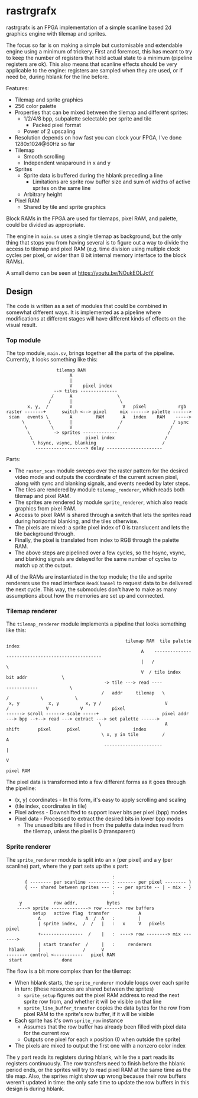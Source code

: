 rastrgrafx
==========
rastrgrafx is an FPGA implementation of a simple scanline based 2d graphics engine with tilemap and sprites.

The focus so far is on making a simple but customisable and extendable engine using a minimum of trickery. First and foremost, this has meant to try to keep the number of registers that hold actual state to a minimum (pipeline registers are ok). This also means that scanline effects should be very applicable to the engine: registers are sampled when they are used, or if need be, during hblank for the line before.

Features:
- Tilemap and sprite graphics
- 256 color palette
- Properties that can be mixed between the tilemap and different sprites:
	- 1/2/4/8 bpp, subpalette selectable per sprite and tile
		- Packed pixel format
	- Power of 2 upscaling
- Resolution depends on how fast you can clock your FPGA, I've done 1280x1024@60Hz so far
- Tilemap
	- Smooth scrolling
	- Independent wraparound in x and y
- Sprites
	- Sprite data is buffered during the hblank preceding a line
		- Limitations are sprite row buffer size and sum of widths of active sprites on the same line
	- Arbitrary height
- Pixel RAM
	- Shared by tile and sprite graphics

Block RAMs in the FPGA are used for tilemaps, pixel RAM, and palette, could be divided as appropriate.

The engine in `main.sv` uses a single tilemap as background, but the only thing that stops you from having several is to figure out a way to divide the access to tilemap and pixel RAM (e.g. time division using multiple clock cycles per pixel, or wider than 8 bit internal memory interface to the block RAMs).

A small demo can be seen at https://youtu.be/NOukEOLJctY

Design
------
The code is written as a set of modules that could be combined in somewhat different ways. It is implemented as a pipeline where modifications at different stages will have different kinds of effects on the visual result.

### Top module
The top module, `main.sv`, brings together all the parts of the pipeline. Currently, it looks something like this:

                       tilemap RAM
                            A
                            |
                            V    pixel index
                      --> tiles --------------
                     /      A                 \
                    /       |                  \
            x, y,  /        V                   V   pixel            rgb
    raster -------+      switch <--> pixel     mix ------> palette ------>
     scan   events \        A         RAM       A   index    RAM    ----->
          \         \       |                  /                   / sync
           \         \      V                 /                   /
            \         -> sprites -------------                   /
             \                    pixel index                   /
              \ hsync, vsync, blanking                         /
               -------------------> delay ---------------------

Parts:
- The `raster_scan` module sweeps over the raster pattern for the desired video mode and outputs the coordinate of the current screen pixel,
  along with sync and blanking signals, and events needed by later steps.
- The tiles are rendered by module `tilemap_renderer`, which reads both tilemap and pixel RAM.
- The sprites are rendered by module `sprite_renderer`, which also reads graphics from pixel RAM.
- Access to pixel RAM is shared through a switch that lets the sprites read during horizontal blanking, and the tiles otherwise.
- The pixels are mixed: a sprite pixel index of 0 is translucent and lets the tile background through.
- Finally, the pixel is translated from index to RGB through the palette RAM.
- The above steps are pipelined over a few cycles, so the hsync, vsync, and blanking signals are delayed for the same number of cycles to match up at the output.

All of the RAMs are instantiated in the top module; the tile and sprite renderers use the read interface `ReadChannel` to request data to be delivered the next cycle. This way, the submodules don't have to make as many assumptions about how the memories are set up and connected.

### Tilemap renderer
The `tilemap_renderer` module implements a pipeline that looks something like this:

                                                 tilemap RAM  tile palette index
                                                       A    --------------------------------------------------
                                                       |   /                                                  \
                                                       V  / tile index                    bit addr             \
                                         -> tile ---> read ----                         ------------            \
                                        /   addr     tilemap   \                       /            \            \
     x, y           x, y          x, y /                        V                     /              V            V           pixel
    ------> scroll ------> scale -----+                        pixel addr ---> bpp --+--> read ---> extract ---> set palette ------>
                                       \                        A             shift       pixel      pixel                    index
                                        \ x, y in tile         /                            A
                                         ----------------------                             |
                                                                                            V
                                                                                        pixel RAM

The pixel data is transformed into a few different forms as it goes through the pipeline:
- (x, y) coordinates - In this form, it's easy to apply scrolling and scaling
- (tile index, coordinates in tile)
- Pixel adress - Downshifted to support lower bits per pixel (bpp) modes
- Pixel data - Processed to extract the desired bits in lower bpp modes
	- The unused bits are filled in from the palette data index read from the tilemap, unless the pixel is 0 (transparent)

### Sprite renderer
The `sprite_renderer` module is split into an x (per pixel) and a y (per scanline) part, where the y part sets up the x part:

                                            :
           { -------- per scanline -------- : ------- per pixel -------- }
           { --- shared between sprites --- : -- per sprite -- | - mix - } 
                                            :

         y            row addr,           bytes
        ----> sprite --------------> row ------> row buffers
              setup   active flag  transfer           A
                A                 A  /  A   :         |
                | sprite index,  /  /   |   :   x     V   pixels        pixel
                +----------------  /    |   :  ----> row --------> mix ------->
                | start transfer  /     |   :     renderers
     hblank     |                /      V    
    -------> control <-----------   pixel RAM
     start               done

The flow is a bit more complex than for the tilemap:
- When hblank starts, the `sprite_renderer` module loops over each sprite in turn: (these resources are shared between the sprites)
	- `sprite_setup` figures out the pixel RAM address to read the next sprite row from, and whether it will be visible on that line
	- `sprite_line_buffer_transfer` copies the data bytes for the row from pixel RAM to the sprite's row buffer, if it will be visible
- Each sprite has it's own `sprite_row` instance
	- Assumes that the row buffer has already been filled with pixel data for the current row
	- Outputs one pixel for each x position (0 when outside the sprite)
- The pixels are mixed to output the first one with a nonzero color index

The y part reads its registers during hblank, while the x part reads its registers continuously.
The row transfers need to finish before the hblank period ends, or the sprites will try to read pixel RAM at the same time as the tile map. Also, the sprites might show up wrong because their row buffers weren't updated in time: the only safe time to update the row buffers in this design is during hblank.
